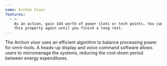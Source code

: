 ```yaml
---
name: Archon Visor
features:
  - >-
    As an action, gain 1d4 worth of power slots or tech points. You can’t use
    this property again until you finish a long rest.
---
```

The Archon visor uses an efficient algorithm to balance processing power for omni-tools. A heads-up 
display and voice command software allows users to micromanage the systems, reducing the cool-down 
period between energy expenditures.